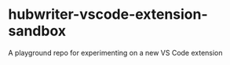 # hubwriter-vscode-extension-sandbox
A playground repo for experimenting on a new VS Code extension
